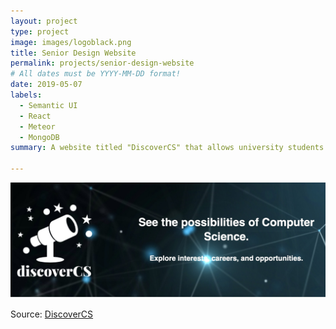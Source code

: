 ```yaml
---
layout: project
type: project
image: images/logoblack.png
title: Senior Design Website
permalink: projects/senior-design-website
# All dates must be YYYY-MM-DD format!
date: 2019-05-07
labels:
  - Semantic UI
  - React 
  - Meteor
  - MongoDB
summary: A website titled "DiscoverCS" that allows university students to be aware of different opportunities that they may get involved with during their time in university to better prepare them for the future. 

---
```


<div class="ui rounded images">
  <img class="ui image" src="../images/discovercs.jpg">
</div>

<Placeholder>

Source: <a href="https://discovercs.github.io">DiscoverCS</a>
